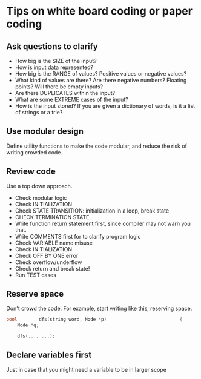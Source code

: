 # Tips on white board coding or paper coding

## Ask questions to clarify
- How big is the SIZE of the input?
- How is input data represented?
- How big is the RANGE of values? Positive values or negative values?
- What kind of values are there? Are there negative numbers? Floating points? Will there be empty inputs?
- Are there DUPLICATES within the input?
- What are some EXTREME cases of the input?
- How is the input stored? If you are given a dictionary of words, is it a list of strings or a trie?

## Use modular design
Define utility functions to make the code modular, and reduce the risk of writing crowded code.

## Review code
Use a top down approach.
- Check modular logic
- Check INITIALIZATION
- Check STATE TRANSITION: initialization in a loop, break state
- CHECK TERMINATION STATE
- Write function return statement first, since compiler may not warn you that.
- Write COMMENTS first for to clarify program logic
- Check VARIABLE name misuse
- Check INITIALIZATION
- Check OFF BY ONE error
- Check overflow/underflow
- Check return and break state!
- Run TEST cases


## Reserve space
Don't crowd the code.
For example, start writing like this, reserving space.
```cpp
bool        dfs(string word, Node *p)                           {
    Node *q;

    dfs(..., ...);
```

## Declare variables first
Just in case that you might need a variable to be in larger scope




